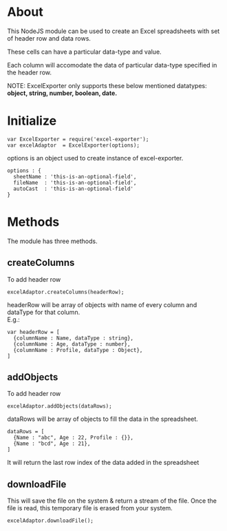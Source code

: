 # About
This NodeJS module can be used to create an Excel spreadsheets with set of header row and data rows.

These cells can have a particular data-type and value.

Each column will accomodate the data of particular data-type specified in the header row.

NOTE: ExcelExporter only supports these below mentioned datatypes:<br><b>object, string, number, boolean, date.</b>

# Initialize
```
var ExcelExporter = require('excel-exporter');
var excelAdaptor  = ExcelExporter(options);
```
options is an object used to create instance of excel-exporter.

```
options : {
  sheetName : 'this-is-an-optional-field',
  fileName  : 'this-is-an-optional-field',
  autoCast  : 'this-is-an-optional-field'
}
```

# Methods
The module has three methods.

## createColumns
To add header row
```
excelAdaptor.createColumns(headerRow);
```
headerRow will be array of objects with name of every column and dataType for that column. <br>E.g.:

```
var headerRow = [
  {columnName : Name, dataType : string},
  {columnName : Age, dataType : number},
  {columnName : Profile, dataType : Object},
]
```

## addObjects
To add header row
```
excelAdaptor.addObjects(dataRows);
```

dataRows will be array of objects to fill the data in the spreadsheet.

```
dataRows = [
  {Name : "abc", Age : 22, Profile : {}},
  {Name : "bcd", Age : 21},
]
```
It will return the last row index of the data added in the spreadsheet

## downloadFile
This will save the file on the system & return a stream of the file. Once the file is read, this temporary file is erased from your system.

```
excelAdaptor.downloadFile();
```